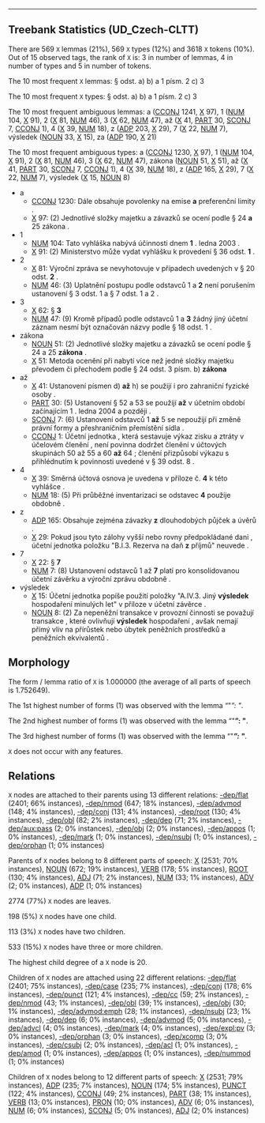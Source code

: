 

--------------------------------------------------------------------------------

## Treebank Statistics (UD_Czech-CLTT)

There are 569 `X` lemmas (21%), 569 `X` types (12%) and 3618 `X` tokens (10%).
Out of 15 observed tags, the rank of `X` is: 3 in number of lemmas, 4 in number of types and 5 in number of tokens.

The 10 most frequent `X` lemmas: § odst. a) b) a 1 písm. 2 c) 3

The 10 most frequent `X` types:  § odst. a) b) a 1 písm. 2 c) 3

The 10 most frequent ambiguous lemmas: a ([CCONJ]() 1241, [X]() 97), 1 ([NUM]() 104, [X]() 91), 2 ([X]() 81, [NUM]() 46), 3 ([X]() 62, [NUM]() 47), až ([X]() 41, [PART]() 30, [SCONJ]() 7, [CCONJ]() 1), 4 ([X]() 39, [NUM]() 18), z ([ADP]() 203, [X]() 29), 7 ([X]() 22, [NUM]() 7), výsledek ([NOUN]() 33, [X]() 15), za ([ADP]() 190, [X]() 21)

The 10 most frequent ambiguous types:  a ([CCONJ]() 1230, [X]() 97), 1 ([NUM]() 104, [X]() 91), 2 ([X]() 81, [NUM]() 46), 3 ([X]() 62, [NUM]() 47), zákona ([NOUN]() 51, [X]() 51), až ([X]() 41, [PART]() 30, [SCONJ]() 7, [CCONJ]() 1), 4 ([X]() 39, [NUM]() 18), z ([ADP]() 165, [X]() 29), 7 ([X]() 22, [NUM]() 7), výsledek ([X]() 15, [NOUN]() 8)


* a
  * [CCONJ]() 1230: Dále obsahuje povolenky na emise <b>a</b> preferenční limity .
  * [X]() 97: (2) Jednotlivé složky majetku a závazků se ocení podle § 24 <b>a</b> 25 zákona .
* 1
  * [NUM]() 104: Tato vyhláška nabývá účinnosti dnem <b>1</b> . ledna 2003 .
  * [X]() 91: (2) Ministerstvo může vydat vyhlášku k provedení § 36 odst. <b>1</b> .
* 2
  * [X]() 81: Výroční zpráva se nevyhotovuje v případech uvedených v § 20 odst. <b>2</b> .
  * [NUM]() 46: (3) Uplatnění postupu podle odstavců 1 a <b>2</b> není porušením ustanovení § 3 odst. 1 a § 7 odst. 1 a 2 .
* 3
  * [X]() 62: § <b>3</b>
  * [NUM]() 47: (9) Kromě případů podle odstavců 1 a <b>3</b> žádný jiný účetní záznam nesmí být označován názvy podle § 18 odst. 1 .
* zákona
  * [NOUN]() 51: (2) Jednotlivé složky majetku a závazků se ocení podle § 24 a 25 <b>zákona</b> .
  * [X]() 51: Metoda ocenění při nabytí více než jedné složky majetku převodem či přechodem podle § 24 odst. 3 písm. b) <b>zákona</b>
* až
  * [X]() 41: Ustanovení písmen d) <b>až</b> h) se použijí i pro zahraniční fyzické osoby .
  * [PART]() 30: (5) Ustanovení § 52 a 53 se použijí <b>až</b> v účetním období začínajícím 1 . ledna 2004 a později .
  * [SCONJ]() 7: (6) Ustanovení odstavců 1 <b>až</b> 5 se nepoužijí při změně právní formy a přeshraničním přemístění sídla .
  * [CCONJ]() 1: Účetní jednotka , která sestavuje výkaz zisku a ztráty v účelovém členění , není povinna dodržet členění v účtových skupinách 50 až 55 a 60 <b>až</b> 64 ; členění přizpůsobí výkazu s přihlédnutím k povinnosti uvedené v § 39 odst. 8 .
* 4
  * [X]() 39: Směrná účtová osnova je uvedena v příloze č. <b>4</b> k této vyhlášce .
  * [NUM]() 18: (5) Při průběžné inventarizaci se odstavec <b>4</b> použije obdobně .
* z
  * [ADP]() 165: Obsahuje zejména závazky <b>z</b> dlouhodobých půjček a úvěrů .
  * [X]() 29: Pokud jsou tyto zálohy vyšší nebo rovny předpokládané dani , účetní jednotka položku "B.I.3. Rezerva na daň <b>z</b> příjmů" neuvede .
* 7
  * [X]() 22: § <b>7</b>
  * [NUM]() 7: (8) Ustanovení odstavců 1 až <b>7</b> platí pro konsolidovanou účetní závěrku a výroční zprávu obdobně .
* výsledek
  * [X]() 15: Účetní jednotka popíše použití položky "A.IV.3. Jiný <b>výsledek</b> hospodaření minulých let" v příloze v účetní závěrce .
  * [NOUN]() 8: (2) Za nepeněžní transakce v provozní činnosti se považují transakce , které ovlivňují <b>výsledek</b> hospodaření , avšak nemají přímý vliv na přírůstek nebo úbytek peněžních prostředků a peněžních ekvivalentů .

## Morphology

The form / lemma ratio of `X` is 1.000000 (the average of all parts of speech is 1.752649).

The 1st highest number of forms (1) was observed with the lemma “"*”: "*.

The 2nd highest number of forms (1) was observed with the lemma “"**”: "**.

The 3rd highest number of forms (1) was observed with the lemma “"***”: "***.

`X` does not occur with any features.


## Relations

`X` nodes are attached to their parents using 13 different relations: [-dep/flat]() (2401; 66% instances), [-dep/nmod]() (647; 18% instances), [-dep/advmod]() (148; 4% instances), [-dep/conj]() (131; 4% instances), [-dep/root]() (130; 4% instances), [-dep/obl]() (82; 2% instances), [-dep/dep]() (71; 2% instances), [-dep/aux:pass]() (2; 0% instances), [-dep/obj]() (2; 0% instances), [-dep/appos]() (1; 0% instances), [-dep/mark]() (1; 0% instances), [-dep/nsubj]() (1; 0% instances), [-dep/orphan]() (1; 0% instances)

Parents of `X` nodes belong to 8 different parts of speech: [X]() (2531; 70% instances), [NOUN]() (672; 19% instances), [VERB]() (178; 5% instances), [ROOT]() (130; 4% instances), [ADJ]() (71; 2% instances), [NUM]() (33; 1% instances), [ADV]() (2; 0% instances), [ADP]() (1; 0% instances)

2774 (77%) `X` nodes are leaves.

198 (5%) `X` nodes have one child.

113 (3%) `X` nodes have two children.

533 (15%) `X` nodes have three or more children.

The highest child degree of a `X` node is 20.

Children of `X` nodes are attached using 22 different relations: [-dep/flat]() (2401; 75% instances), [-dep/case]() (235; 7% instances), [-dep/conj]() (178; 6% instances), [-dep/punct]() (121; 4% instances), [-dep/cc]() (59; 2% instances), [-dep/nmod]() (43; 1% instances), [-dep/obl]() (39; 1% instances), [-dep/obj]() (30; 1% instances), [-dep/advmod:emph]() (28; 1% instances), [-dep/nsubj]() (23; 1% instances), [-dep/dep]() (6; 0% instances), [-dep/advmod]() (5; 0% instances), [-dep/advcl]() (4; 0% instances), [-dep/mark]() (4; 0% instances), [-dep/expl:pv]() (3; 0% instances), [-dep/orphan]() (3; 0% instances), [-dep/xcomp]() (3; 0% instances), [-dep/csubj]() (2; 0% instances), [-dep/acl]() (1; 0% instances), [-dep/amod]() (1; 0% instances), [-dep/appos]() (1; 0% instances), [-dep/nummod]() (1; 0% instances)

Children of `X` nodes belong to 12 different parts of speech: [X]() (2531; 79% instances), [ADP]() (235; 7% instances), [NOUN]() (174; 5% instances), [PUNCT]() (122; 4% instances), [CCONJ]() (49; 2% instances), [PART]() (38; 1% instances), [VERB]() (13; 0% instances), [PRON]() (10; 0% instances), [ADV]() (6; 0% instances), [NUM]() (6; 0% instances), [SCONJ]() (5; 0% instances), [ADJ]() (2; 0% instances)

